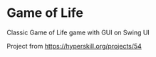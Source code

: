 # Game of Life

Classic Game of Life game with GUI on Swing UI

Project from https://hyperskill.org/projects/54
